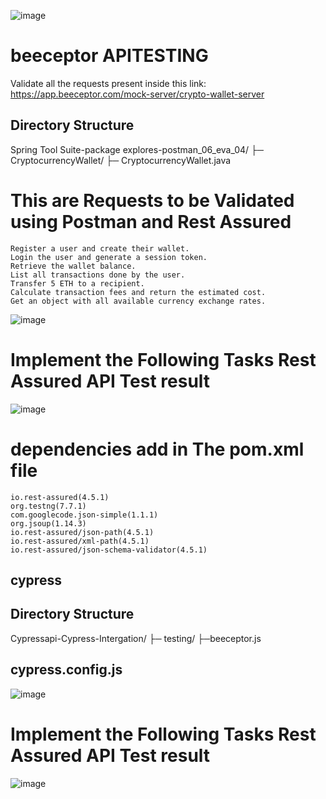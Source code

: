 ![image](https://github.com/user-attachments/assets/a7e916c9-6f04-4918-8690-85cfa34dc784)

# beeceptor APITESTING
Validate all the requests present inside this link: https://app.beeceptor.com/mock-server/crypto-wallet-server

 ## Directory Structure
Spring Tool Suite-package explores-postman_06_eva_04/ ├─ CryptocurrencyWallet/ ├─ CryptocurrencyWallet.java

# This are Requests to be Validated using Postman and Rest Assured
    Register a user and create their wallet.
    Login the user and generate a session token.
    Retrieve the wallet balance.
    List all transactions done by the user.
    Transfer 5 ETH to a recipient.
    Calculate transaction fees and return the estimated cost.
    Get an object with all available currency exchange rates.
![image](https://github.com/user-attachments/assets/1eedb7c9-c12e-43f5-9122-58b3b7922cce)

# Implement the Following Tasks Rest Assured API  Test result
![image](https://github.com/user-attachments/assets/fad81927-c0c4-4382-a910-a52bd6e888b9)
# dependencies add in The pom.xml file 
    io.rest-assured(4.5.1)
    org.testng(7.7.1)
    com.googlecode.json-simple(1.1.1)
    org.jsoup(1.14.3)
    io.rest-assured/json-path(4.5.1)
    io.rest-assured/xml-path(4.5.1)
    io.rest-assured/json-schema-validator(4.5.1)

    
 ## cypress   
 ## Directory Structure
Cypressapi-Cypress-Intergation/ ├─ testing/ ├─beeceptor.js
 ## cypress.config.js 
 ![image](https://github.com/user-attachments/assets/095af689-e276-4c61-a2ac-8e4d7bd8e9d2)
# Implement the Following Tasks Rest Assured API  Test result
![image](https://github.com/user-attachments/assets/e40e4a8d-48e3-4906-9deb-d1b8f5cc01cd)



